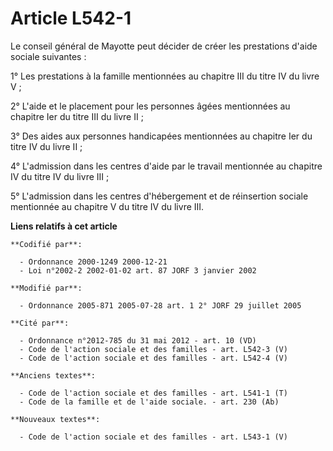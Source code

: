 # Article L542-1

Le conseil général de Mayotte peut décider de créer les prestations d'aide sociale suivantes :

1° Les prestations à la famille mentionnées au chapitre III du titre IV du livre V ;

2° L'aide et le placement pour les personnes âgées mentionnées au chapitre Ier du titre III du livre II ;

3° Des aides aux personnes handicapées mentionnées au chapitre Ier du titre IV du livre II ;

4° L'admission dans les centres d'aide par le travail mentionnée au chapitre IV du titre IV du livre III ;

5° L'admission dans les centres d'hébergement et de réinsertion sociale mentionnée au chapitre V du titre IV du livre III.

**Liens relatifs à cet article**

	**Codifié par**:

	  - Ordonnance 2000-1249 2000-12-21
	  - Loi n°2002-2 2002-01-02 art. 87 JORF 3 janvier 2002

	**Modifié par**:

	  - Ordonnance 2005-871 2005-07-28 art. 1 2° JORF 29 juillet 2005

	**Cité par**:

	  - Ordonnance n°2012-785 du 31 mai 2012 - art. 10 (VD)
	  - Code de l'action sociale et des familles - art. L542-3 (V)
	  - Code de l'action sociale et des familles - art. L542-4 (V)

	**Anciens textes**:

	  - Code de l'action sociale et des familles - art. L541-1 (T)
	  - Code de la famille et de l'aide sociale. - art. 230 (Ab)

	**Nouveaux textes**:

	  - Code de l'action sociale et des familles - art. L543-1 (V)
